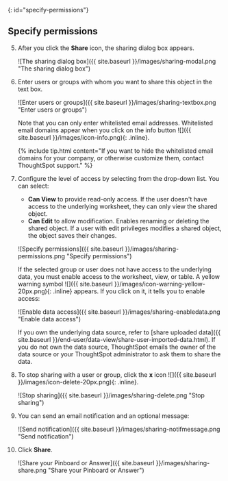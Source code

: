 {: id="specify-permissions"}
## Specify permissions
5. After you click the **Share** icon, the sharing dialog box appears.

    ![The sharing dialog box]({{ site.baseurl }}/images/sharing-modal.png "The sharing dialog box")

4. Enter users or groups with whom you want to share this object in the text box.

    ![Enter users or groups]({{ site.baseurl }}/images/sharing-textbox.png "Enter users or groups")

    Note that you can only enter whitelisted email addresses. Whitelisted email domains appear when you click on the info button ![]({{ site.baseurl }}/images/icon-info.png){: .inline}.

    {% include tip.html content="If you want to hide the whitelisted email domains for your company, or otherwise customize them, contact ThoughtSpot support." %}

5. Configure the level of access by selecting from the drop-down list. You can select:
    -   **Can View** to provide read-only access. If the user doesn't have access to the underlying worksheet, they can only view the shared object.
    -   **Can Edit** to allow modification. Enables renaming or deleting the shared object. If a user with edit privileges modifies a shared object, the object saves their changes.

    ![Specify permissions]({{ site.baseurl }}/images/sharing-permissions.png "Specify permissions")

    If the selected group or user does not have access to the underlying data, you must enable access to the worksheet, view, or table. A yellow warning symbol ![]({{ site.baseurl }}/images/icon-warning-yellow-20px.png){: .inline} appears. If you click on it, it tells you to enable access:

    ![Enable data access]({{ site.baseurl }}/images/sharing-enabledata.png "Enable data access")

    If you own the underlying data source, refer to [share uploaded data]({{ site.baseurl }}/end-user/data-view/share-user-imported-data.html). If you do not own the data source, ThoughtSpot emails the owner of the data source or your ThoughtSpot administrator to ask them to share the data.

6. To stop sharing with a user or group, click the **x** icon ![]({{ site.baseurl }}/images/icon-delete-20px.png){: .inline}.

    ![Stop sharing]({{ site.baseurl }}/images/sharing-delete.png "Stop sharing")

6. You can send an email notification and an optional message:

    ![Send notification]({{ site.baseurl }}/images/sharing-notifmessage.png "Send notification")

6. Click **Share**.

    ![Share your Pinboard or Answer]({{ site.baseurl }}/images/sharing-share.png "Share your Pinboard or Answer")

